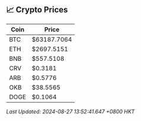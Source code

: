 ## 📈 Crypto Prices

| Coin | Price |
| ---- | ----- |
| BTC | $63187.7064 |
| ETH | $2697.5151 |
| BNB | $557.5108 |
| CRV | $0.3181 |
| ARB | $0.5776 |
| OKB | $38.5565 |
| DOGE | $0.1064 |

_Last Updated: 2024-08-27 13:52:41.647 +0800 HKT_